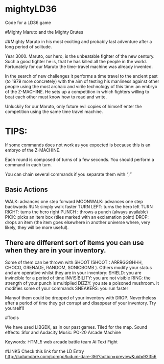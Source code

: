 # mightyLD36
Code for a LD36 game

#Mighty Maruto and the Mighty Brutes


##Mighty Maruto in his most exciting and probably last adventure after a long period of solitude.

Year 3000. Maruto, our hero, is the unbeatable fighter of the new century. Such a good fighter he is, that he has killed all the people in the world. Fortunately for our Maruto the time-travel machine was already invented.

In the search of new challenges it performs a time travel to the ancient past (to 1979 more concretely) with the aim of testing his manliness against other people using the most archaic and virile technology of this time: an embryo of the Z-MACHINE. He sets up a competition in which fighters willing to beat each other must know how to read and write.

Unluckily for our Maruto, only future evil copies of himself enter the competition using the same time travel machine.

# TIPS:
If some commands does not work as you expected is because this is an embryo of the Z-MACHINE.

Each round is composed of turns of a few seconds. You should perform a command in each turn.

You can chain several commands if you separate them with “;”

## Basic Actions
WALK: advances one step forward
MOONWALK: advances one step backwards
RUN: simply walk faster
TURN LEFT: turns the hero left
TURN RIGHT: turns the hero right
PUNCH : throws a punch (always available)
PICK: picks an item box (tiles marked with an exclamation point)
DROP: drops an item (the item goes elsewhere in another universe where, very likely, they will be more useful).

## There are different sort of items you can use when they are in your inventory.
Some of them can be thrown with SHOOT (SHOOT <ITEM>:  ARRRGGGHHH, CHOCO, GRENADE, RANDOM, SONICBOMB ).
Others modify your status and are operative whilst they are in your inventory:
SHIELD: you are invincible for a period of time
INVISIBILITY: you are not visible
RING: the strength of your punch is multiplied
DIZZY: you ate a poisoned mushroom. It modifies some of your commands
SNEAKERS: you run faster

Manyof them could be dropped of your inventory with DROP. Nevertheless after a period of time they get corrupt and disappear of your inventory. Try yourself!!

#Tools

We have used LIBGDX, as in our past games.
Tiled for the map.
Sound effects: Sfxr and Audacity
Music: PO-20 Arcade Machine


Keywords:
HTML5
web
arcade
battle
team
Ai
Text
Fight


#LINKS
Check this link for the LD Entry http://ludumdare.com/compo/ludum-dare-36/?action=preview&uid=92356
